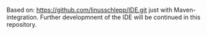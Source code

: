 Based on: https://github.com/linusschlepp/IDE.git just with Maven-integration.
Further developmnent of the IDE will be continued in this repository. 
